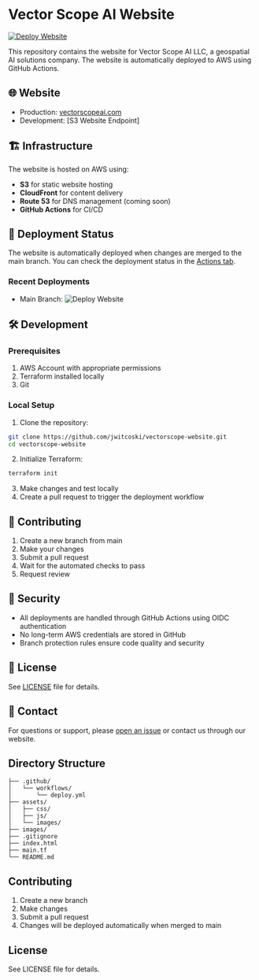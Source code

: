 # Vector Scope AI Website

[![Deploy Website](https://github.com/jwitcoski/vectorscope-website/actions/workflows/deploy.yml/badge.svg)](https://github.com/jwitcoski/vectorscope-website/actions/workflows/deploy.yml)

This repository contains the website for Vector Scope AI LLC, a geospatial AI solutions company. The website is automatically deployed to AWS using GitHub Actions.

## 🌐 Website

- Production: [vectorscopeai.com](https://vectorscopeai.com)
- Development: [S3 Website Endpoint]

## 🏗️ Infrastructure

The website is hosted on AWS using:
- **S3** for static website hosting
- **CloudFront** for content delivery
- **Route 53** for DNS management (coming soon)
- **GitHub Actions** for CI/CD

## 🚀 Deployment Status

The website is automatically deployed when changes are merged to the main branch. You can check the deployment status in the [Actions tab](https://github.com/jwitcoski/vectorscope-website/actions).

### Recent Deployments
- Main Branch: ![Deploy Website](https://github.com/jwitcoski/vectorscope-website/actions/workflows/deploy.yml/badge.svg?branch=main)

## 🛠️ Development

### Prerequisites

1. AWS Account with appropriate permissions
2. Terraform installed locally
3. Git

### Local Setup

1. Clone the repository:
```bash
git clone https://github.com/jwitcoski/vectorscope-website.git
cd vectorscope-website
```

2. Initialize Terraform:
```bash
terraform init
```

3. Make changes and test locally
4. Create a pull request to trigger the deployment workflow

## 📝 Contributing

1. Create a new branch from main
2. Make your changes
3. Submit a pull request
4. Wait for the automated checks to pass
5. Request review

## 🔐 Security

- All deployments are handled through GitHub Actions using OIDC authentication
- No long-term AWS credentials are stored in GitHub
- Branch protection rules ensure code quality and security

## 📄 License

See [LICENSE](LICENSE.txt) file for details.

## 🤝 Contact

For questions or support, please [open an issue](https://github.com/jwitcoski/vectorscope-website/issues) or contact us through our website.

## Directory Structure

```
├── .github/
│   └── workflows/
│       └── deploy.yml
├── assets/
│   ├── css/
│   ├── js/
│   └── images/
├── images/
├── .gitignore
├── index.html
├── main.tf
└── README.md
```

## Contributing

1. Create a new branch
2. Make changes
3. Submit a pull request
4. Changes will be deployed automatically when merged to main

## License

See LICENSE file for details. 